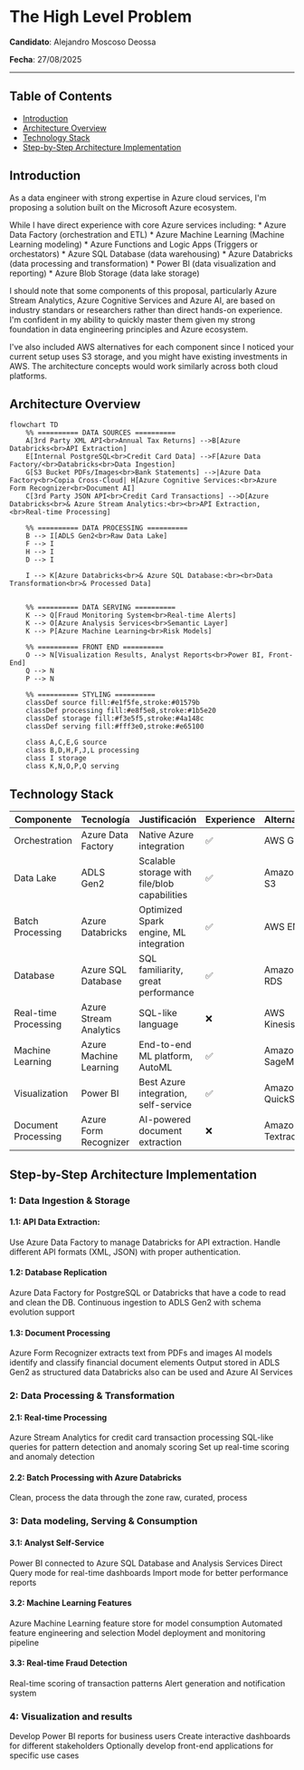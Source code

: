 # The High Level Problem

**Candidato**: Alejandro Moscoso Deossa

**Fecha**: 27/08/2025

---
## Table of Contents
* [Introduction](#introduction)
* [Architecture Overview](#architecture-overview)
* [Technology Stack](#technology-stack)
* [Step-by-Step Architecture Implementation](#step-by-step-architecture-implementation)
 
## Introduction
As a data engineer with strong expertise in Azure cloud services, I'm proposing a solution built on the Microsoft Azure ecosystem.

While I have direct experience with core Azure services including:
    * Azure Data Factory (orchestration and ETL)
    * Azure Machine Learning (Machine Learning modeling)
    * Azure Functions and Logic Apps (Triggers or orchestators)
    * Azure SQL Database (data warehousing)
    * Azure Databricks (data processing and transformation)
    * Power BI (data visualization and reporting)
    * Azure Blob Storage (data lake storage)

I should note that some components of this proposal, particularly Azure Stream Analytics, Azure Cognitive Services and Azure AI, are based on industry standars or researchers rather than direct hands-on experience. I'm confident in my ability to quickly master them given my strong foundation in data engineering principles and Azure ecosystem.

I've also included AWS alternatives for each component since I noticed your current setup uses S3 storage, and you might have existing investments in AWS. The architecture concepts would work similarly across both cloud platforms.

## Architecture Overview

```mermaid
flowchart TD
    %% ========== DATA SOURCES ==========
    A[3rd Party XML API<br>Annual Tax Returns] -->B[Azure Databricks<br>API Extraction]
    E[Internal PostgreSQL<br>Credit Card Data] -->F[Azure Data Factory/<br>Databricks<br>Data Ingestion]
    G[S3 Bucket PDFs/Images<br>Bank Statements] -->|Azure Data Factory<br>Copia Cross-Cloud| H[Azure Cognitive Services:<br>Azure Form Recognizer<br>Document AI]
    C[3rd Party JSON API<br>Credit Card Transactions] -->D[Azure Databricks<br>& Azure Stream Analytics:<br><br>API Extraction, <br>Real-time Processing]
    
    %% ========== DATA PROCESSING ==========
    B --> I[ADLS Gen2<br>Raw Data Lake]
    F --> I
    H --> I
    D --> I
    
    I --> K[Azure Databricks<br>& Azure SQL Database:<br><br>Data Transformation<br>& Processed Data]
    
    
    %% ========== DATA SERVING ==========
    K --> Q[Fraud Monitoring System<br>Real-time Alerts]
    K --> O[Azure Analysis Services<br>Semantic Layer]
    K --> P[Azure Machine Learning<br>Risk Models]

    %% ========== FRONT END ==========
    O --> N[Visualization Results, Analyst Reports<br>Power BI, Front-End]
    Q --> N
    P --> N

    %% ========== STYLING ==========
    classDef source fill:#e1f5fe,stroke:#01579b
    classDef processing fill:#e8f5e8,stroke:#1b5e20
    classDef storage fill:#f3e5f5,stroke:#4a148c
    classDef serving fill:#fff3e0,stroke:#e65100
    
    class A,C,E,G source
    class B,D,H,F,J,L processing
    class I storage
    class K,N,O,P,Q serving
```

## Technology Stack

| Componente | Tecnología | Justificación | Experience | Alternativa |
|------------|------------|---------------|---------------|---------------|
| Orchestration | Azure Data Factory | Native Azure integration | ✅ | AWS Glue
| Data Lake | ADLS Gen2 | Scalable storage with file/blob capabilities | ✅ | Amazon S3
| Batch Processing | Azure Databricks | Optimized Spark engine, ML integration | ✅ | AWS EMR
| Database | Azure SQL Database | SQL familiarity, great performance | ✅ | Amazon RDS
| Real-time Processing | Azure Stream Analytics | SQL-like language | ❌| AWS Kinesis
| Machine Learning | Azure Machine Learning | End-to-end ML platform, AutoML | ✅ | Amazon SageMaker
| Visualization | Power BI | Best Azure integration, self-service | ✅ | Amazon QuickSight
| Document Processing | Azure Form Recognizer | AI-powered document extraction | ❌ | Amazon Textract

## Step-by-Step Architecture Implementation
### 1: Data Ingestion & Storage
#### 1.1: API Data Extraction:
Use Azure Data Factory to manage Databricks for API extraction.
Handle different API formats (XML, JSON) with proper authentication.
#### 1.2: Database Replication
Azure Data Factory for PostgreSQL or Databricks that have a code to read and clean the DB.
Continuous ingestion to ADLS Gen2 with schema evolution support
#### 1.3: Document Processing
Azure Form Recognizer extracts text from PDFs and images
AI models identify and classify financial document elements
Output stored in ADLS Gen2 as structured data
Databricks also can be used and Azure AI Services
### 2: Data Processing & Transformation
#### 2.1: Real-time Processing
Azure Stream Analytics for credit card transaction processing
SQL-like queries for pattern detection and anomaly scoring
Set up real-time scoring and anomaly detection
#### 2.2: Batch Processing with Azure Databricks
Clean, process the data through the zone raw, curated, process
### 3: Data modeling, Serving & Consumption
#### 3.1: Analyst Self-Service
Power BI connected to Azure SQL Database and Analysis Services
Direct Query mode for real-time dashboards
Import mode for better performance reports
#### 3.2: Machine Learning Features
Azure Machine Learning feature store for model consumption
Automated feature engineering and selection
Model deployment and monitoring pipeline
#### 3.3: Real-time Fraud Detection
Real-time scoring of transaction patterns
Alert generation and notification system
### 4: Visualization and results
Develop Power BI reports for business users
Create interactive dashboards for different stakeholders
Optionally develop front-end applications for specific use cases